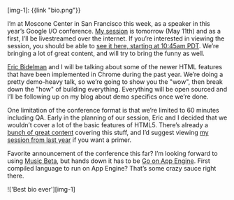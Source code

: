 [link-1]: http://www.google.com/events/io/2011/sessions/html5-showcase-for-web-developers-the-wow-and-the-how.html
[link-2]: http://www.google.com/events/io/2011/index-live.html
[link-3]: https://twitter.com/#!/ebidel
[link-4]: http://music.google.com/
[link-5]: http://blog.golang.org/2011/05/go-and-google-app-engine.html
[link-6]: http://slides.html5rocks.com/
[link-7]: http://www.youtube.com/watch?v=BatqHLWy5NE
[img-1]: {{link "bio.png"}}

I’m at Moscone Center in San Francisco this week, as a speaker in this year’s
Google I/O conference.  [My session][link-1] is tomorrow (May 11th) and as a
first, I’ll be livestreamed over the internet.  If you’re interested in
viewing the session, you should be able to
[see it here, starting at 10:45am PDT][link-2].   We’re bringing a lot of
great content, and will try to bring the funny as well.

[Eric Bidelman][link-3] and I will be talking about some of the newer HTML
features that have been implemented in Chrome during the past year.  We’re
doing a pretty demo-heavy talk, so we’re going to show you the "wow",
then break down the "how" of building everything.  Everything will be open
sourced and I’ll be following up on my blog about demo specifics once
we’re done.

One limitation of the conference format is that we’re limited to 60 minutes
including QA.  Early in the planning of our session, Eric and I decided
that we wouldn’t cover a lot of the basic features of HTML5.  There’s
already a [bunch of great content][link-6] covering this stuff, and I’d
suggest viewing [my session from last year][link-7] if you want a primer.

Favorite announcement of the conference this far?  I’m looking forward to
using [Music Beta][link-4], but hands down it has to be
[Go on App Engine][link-5].  First compiled language to run on App Engine?
That’s some crazy sauce right there.

!['Best bio ever'][img-1]
